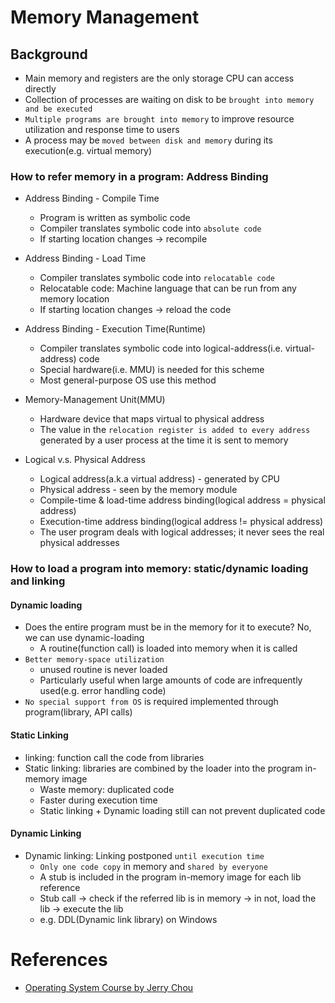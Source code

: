 # Memory Management
## Background
* Main memory and registers are the only storage CPU can access directly
* Collection of processes are waiting on disk to be `brought into memory and be executed`
* `Multiple programs are brought into memory` to improve resource utilization and response time to users
* A process may be `moved between disk and memory` during its execution(e.g. virtual memory)

### How to refer memory in a program: Address Binding

* Address Binding - Compile Time
	* Program is written as symbolic code
	* Compiler translates symbolic code into `absolute code`
	* If starting location changes -> recompile

* Address Binding - Load Time
	* Compiler translates symbolic code into `relocatable code`
	* Relocatable code: Machine language that can be run from any memory location
	* If starting location changes -> reload the code

* Address Binding - Execution Time(Runtime)
	* Compiler translates symbolic code into logical-address(i.e. virtual-address) code
	* Special hardware(i.e. MMU) is needed for this scheme
	* Most general-purpose OS use this method

* Memory-Management Unit(MMU)
	* Hardware device that maps virtual to physical address
	* The value in the `relocation register is added to every address` generated by a user process at the time it is sent to memory

* Logical v.s. Physical Address
	* Logical address(a.k.a virtual address) - generated by CPU
	* Physical address - seen by the memory module
	* Compile-time & load-time address binding(logical address = physical address)
	* Execution-time address binding(logical address != physical address)
	* The user program deals with logical addresses; it never sees the real physical addresses

### How to load a program into memory: static/dynamic loading and linking

#### Dynamic loading
* Does the entire program must be in the memory for it to execute? No, we can use dynamic-loading
	* A routine(function call) is loaded into memory when it is called
* `Better memory-space utilization`
	* unused routine is never loaded
	* Particularly useful when large amounts of code are infrequently used(e.g. error handling code)
* `No special support from OS` is required implemented through program(library, API calls)

#### Static Linking
* linking: function call the code from libraries
* Static linking: libraries are combined by the loader into the program in-memory image
	* Waste memory: duplicated code
	* Faster during execution time
	* Static linking + Dynamic loading still can not prevent duplicated code

#### Dynamic Linking
* Dynamic linking: Linking postponed `until execution time`
	* `Only one code copy` in memory and `shared by everyone`
	* A stub is included in the program in-memory image for each lib reference
	* Stub call -> check if the referred lib is in memory -> in not, load the lib -> execute the lib
	* e.g. DDL(Dynamic link library) on Windows

# References
* [Operating System Course by Jerry Chou](https://www.youtube.com/playlist?list=PLS0SUwlYe8czigQPzgJTH2rJtwm0LXvDX)